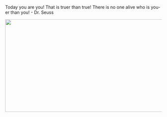 <div>
  <div>
    <p>
      Today you are you! That is truer than true! There is no one alive who is you-er than you! - Dr. Seuss
    </p>
  </div>
  <div align="center">
    <img
      src="https://media.giphy.com/media/dWesBcTLavkZuG35MI/giphy.gif"
      width="600"
      height="300"
    />
  </div>
  </div>

